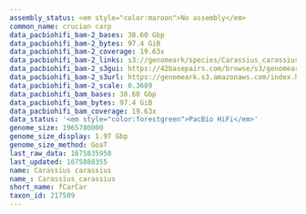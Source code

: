 ```yaml
---
assembly_status: <em style="color:maroon">No assembly</em>
common_name: crucian carp
data_pacbiohifi_bam-2_bases: 38.60 Gbp
data_pacbiohifi_bam-2_bytes: 97.4 GiB
data_pacbiohifi_bam-2_coverage: 19.63x
data_pacbiohifi_bam-2_links: s3://genomeark/species/Carassius_carassius/fCarCar2/genomic_data/pacbio_hifi/<br>
data_pacbiohifi_bam-2_s3gui: https://42basepairs.com/browse/s3/genomeark/species/Carassius_carassius/fCarCar2/genomic_data/pacbio_hifi/
data_pacbiohifi_bam-2_s3url: https://genomeark.s3.amazonaws.com/index.html?prefix=species/Carassius_carassius/fCarCar2/genomic_data/pacbio_hifi/
data_pacbiohifi_bam-2_scale: 0.3689
data_pacbiohifi_bam_bases: 38.60 Gbp
data_pacbiohifi_bam_bytes: 97.4 GiB
data_pacbiohifi_bam_coverage: 19.63x
data_status: '<em style="color:forestgreen">PacBio HiFi</em>'
genome_size: 1965780000
genome_size_display: 1.97 Gbp
genome_size_method: GoaT
last_raw_data: 1675835950
last_updated: 1675888355
name: Carassius carassius
name_: Carassius_carassius
short_name: fCarCar
taxon_id: 217509
---
```

